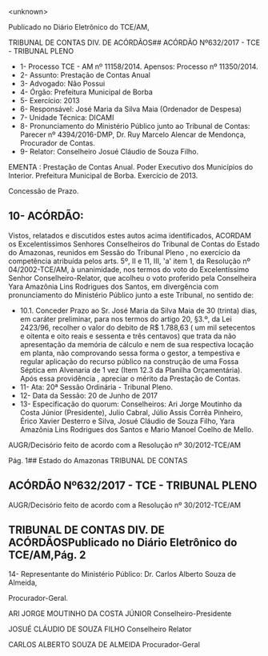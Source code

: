 &lt;unknown&gt;

Publicado  no  Diário Eletrônico do TCE/AM,

TRIBUNAL DE CONTAS DIV. DE  ACÓRDÃOS## ACÓRDÃO Nº632/2017 - TCE - TRIBUNAL PLENO

- 1- Processo TCE - AM nº 11158/2014. Apensos: Processo nº  11350/2014.
- 2- Assunto: Prestação de Contas Anual
- 3- Advogado: Não Possui
- 4- Órgão: Prefeitura Municipal de Borba
- 5- Exercício: 2013
- 6- Responsável: José Maria da Silva Maia (Ordenador de Despesa)
- 7- Unidade Técnica: DICAMI
- 8- Pronunciamento  do Ministério  Público  junto  ao Tribunal  de Contas: Parecer  nº 4394/2016-DMP, Dr. Ruy Marcelo Alencar de Mendonça, Procurador de Contas.
- 9- Relator: Conselheiro Josué Cláudio de Souza Filho.

EMENTA : Prestação de Contas Anual. Poder Executivo dos Municípios do Interior. Prefeitura Municipal de Borba. Exercício de 2013.

Concessão de Prazo.

## 10-  ACÓRDÃO:

Vistos, relatados e discutidos estes autos acima identificados, ACORDAM os Excelentíssimos Senhores Conselheiros do Tribunal de Contas do Estado do Amazonas, reunidos em Sessão do Tribunal Pleno , no exercício da competência atribuída pelos arts. 5º,  II e 11,  III, 'a' item 1, da Resolução nº 04/2002-TCE/AM, à unanimidade, nos termos do voto do Excelentíssimo Senhor Conselheiro-Relator, que acolheu o voto proferido pela Conselheira Yara Amazônia Lins Rodrigues dos Santos, em divergência com pronunciamento do Ministério Público junto a este Tribunal, no sentido de:

- 10.1. Conceder Prazo ao Sr. José Maria da Silva Maia de 30 (trinta) dias, em caráter preliminar,  para nos termos do artigo 20, §3.º, da Lei 2423/96, recolher o valor do debito de R$ 1.788,63 ( um mil setecentos e oitenta e oito reais e sessenta e três centavos) que trata da não apresentação da memória de cálculo e nem de sua respectiva locação em planta, não comprovando sessa forma o gestor, a tempestiva e regular aplicação do recurso público na construção de uma Fossa Séptica em Alvenaria  de 1 vez (Item  12.3 da  Planilha Orçamentária). Após essa providência , apreciar o mérito da Prestação de Contas.
- 11-  Ata: 20ª Sessão Ordinária - Tribunal Pleno.
- 12-  Data da Sessão: 20 de Junho de 2017
- 13-  Especificação  do  quorum: Conselheiros: Ari Jorge  Moutinho  da  Costa  Júnior (Presidente), Julio Cabral,  Júlio Assis Corrêa Pinheiro, Érico Xavier Desterro e Silva, Josué  Cláudio  de  Souza  Filho,  Yara  Amazônia  Lins  Rodrigues  dos  Santos  e  Mario Manoel Coelho de Mello.

AUGR/Decisório feito de acordo com a Resolução nº 30/2012-TCE/AM

Pág. 1## Estado do Amazonas TRIBUNAL DE CONTAS

## ACÓRDÃO Nº632/2017 - TCE - TRIBUNAL PLENO

AUGR/Decisório feito de acordo com a Resolução nº 30/2012-TCE/AM

## TRIBUNAL DE CONTAS DIV. DE  ACÓRDÃOSPublicado  no  Diário Eletrônico do TCE/AM,Pág. 2

14-  Representante do Ministério Público: Dr. Carlos Alberto Souza de Almeida,

Procurador-Geral.

ARI JORGE MOUTINHO DA COSTA JÚNIOR Conselheiro-Presidente

JOSUÉ CLÁUDIO DE SOUZA FILHO Conselheiro Relator

CARLOS ALBERTO SOUZA DE ALMEIDA Procurador-Geral